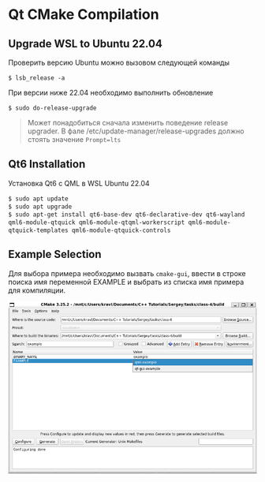# Qt CMake Compilation
## Upgrade WSL to Ubuntu 22.04
Проверить версию Ubuntu можно вызовом следующей команды
```
$ lsb_release -a
```
При версии ниже 22.04 необходимо выполнить обновление
```
$ sudo do-release-upgrade
```
> Может понадобиться сначала изменить поведение release upgrader. В фале /etc/update-manager/release-upgrades должно стоять значение `Prompt=lts`
## Qt6 Installation
Установка Qt6 с QML в WSL Ubuntu 22.04
```
$ sudo apt update
$ sudo apt upgrade
$ sudo apt-get install qt6-base-dev qt6-declarative-dev qt6-wayland qml6-module-qtquick qml6-module-qtqml-workerscript qml6-module-qtquick-templates qml6-module-qtquick-controls
```
## Example Selection
Для выбора примера необходимо вызвать `cmake-gui`, ввести в строке поиска имя переменной EXAMPLE и выбрать из списка имя примера для компиляции.

![Example Selection](example-selection.png "Example Selection")